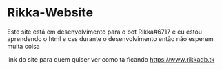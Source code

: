 # Rikka-Website
Este site está em desenvolvimento para o bot Rikka#6717 e eu estou aprendendo o html e css durante o desenvolvimento então não esperem muita coisa

link do site para quem quiser ver como ta ficando https://www.rikkadb.tk